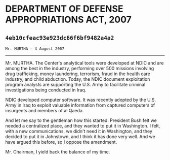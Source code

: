 # DEPARTMENT OF DEFENSE APPROPRIATIONS ACT, 2007
## `4eb10cfeac93e923dc66f6bf9482a4a2`
`Mr. MURTHA — 4 August 2007`

---


Mr. MURTHA. The Center's analytical tools were developed at NDIC and 
are among the best in the industry, performing over 500 missions 
involving drug trafficking, money laundering, terrorism, fraud in the 
health care industry, and child abduction. Today, the NDIC document 
exploitation program analysts are supporting the U.S. Army to 
facilitate criminal investigations being conducted in Iraq.

NDIC developed computer software. It was recently adopted by the U.S. 
Army in Iraq to exploit valuable information from captured computers of 
insurgents and members of al Qaeda.

And let me say to the gentleman how this started. President Bush felt 
we needed a centralized place, and they wanted to put it in Washington. 
I felt, with a new communications, we didn't need it in Washington, and 
they decided to put it in Johnstown, and I think it has done very well. 
And we have argued this before, so I oppose the amendment.

Mr. Chairman, I yield back the balance of my time.